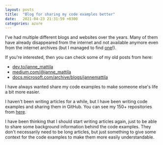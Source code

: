 ```yaml
---
layout: posts
title:  "Blog for sharing my code examples better"
date:   2021-04-23 21:31:59 +0300
categories: azure
---
```

I've had multiple different blogs and websites over the years.
Many of them have already disappeared from the internet and not available anymore
even from the internet archives (but I managed to find [one](https://web.archive.org/web/20060114062052/http://www.rattimus.net:80/Programming/filestopdf.html)!).

If you're interested, then you can check some of my old posts from here:
- [dev.to/janne_mattila](https://dev.to/janne_mattila/)
- [medium.com/@janne_mattila](https://medium.com/@janne_mattila)
- [docs.microsoft.com/archive/blogs/jannemattila](https://docs.microsoft.com/en-us/archive/blogs/jannemattila/)

I have always wanted share my code examples to make
someone else's life a bit more easier. 

I haven't been writing articles for a while, but I have been
writing code examples and sharing them in GitHub.
You can see my 150+ repositories from [here](https://github.com/JanneMattila?tab=repositories).

I have been thinking that I should start writing articles again,
just to be able to share some background information behind the code examples.
They don't necessarily need to be long articles, but just something
to give some context for the code examples to make them more
easily understandable.

